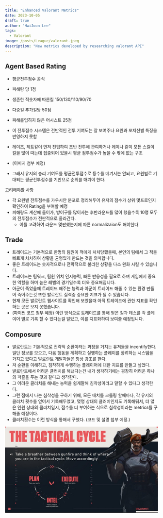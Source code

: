 ```yaml
---
title: "Enhanced Valorant Metrics"
date: 2023-10-05
draft: true
author: "HwiJoon Lee"
tags:
  - Valorant
image: /posts/League/valorant.jpeg
description: "New metrics developed by researching valorant API"
---
```

## Agent Based Rating
- 평균전투점수 공식
 - 피해량 당 1점
 - 생존한 적숫자에 따른킬 150/130/110/90/70
 - 다중킬 추가킬당 50점
 - 피해를입히지 않은 어시스트 25점

- 이 전투점수 시스템은 전반적인 전투 기여도는 잘 보여주나 요원과 포지션별 특징을 반영하지 못함
- 레이즈, 제트같이 먼저 진입하여 초반 전투에 관여하거나 레이나 같이 모든 스킬이 킬을 많이 따는데 집중되어 있을시 평균 점투점수가 높을 수 밖에 없는 구조
- (이미지 첨부 예정)
- 그래서 유저의 승리 기여도를 평균전투점수로 등수를 메겨서는 안되고, 요원별로 기대되는 평균전투점수를 기반으로 순위를 매겨야 한다.

고려해야할 사항
- 각 요원별 전투점수를 가우시안 분포로 정리해두어 유저의 점수가 상위 몇프로인지 확인하여 Rating을 부여할 예정
- 피해량도 계산에 들어가, 방어구를 많이사는 후반라운드를 많이 했을수록 10명 모두의 전투점수가 전판적으로 올라간다.
    - 이를 고려하여 라운드 몇판했는지에 따른 normalizaion도 해야한다

## Trade
- 트레이드는 기본적으로 한명의 팀원이 적에게 처치당했을때, 본인의 팀에서 그 적을 빠르게 처치하여 상황을 균형있게 만드는 것을 의미합니다.
- 좋은 트레이드는 숫자적으로나 전략적으로 불리한 상황을 다소 완화 시킬 수 있습니다.
- 트레이드는 팀워크, 팀원 위치 인지능력, 빠른 반응성을 필요로 하며 게임에서 중요한 역할을 하며 높은 레벨의 경기일수록 더욱 중요해집니다.
- 아군이 죽었을때 트레이드 해주는 능력과 아군이 트레이드 해줄 수 있는 환경 만들어 죽어주는것 또한 발로란트 실력중 중요한 지표가 될 수 있습니다.
- 현재 모든 발로란트 웹사이트를 확인해 보았을때 아직 트레이드에 관한 지표를 확인하는 곳은 보지 못했습니다.
- (파이썬 코드 첨부 예정) 이런 방식으로 트레이드를 통해 얻은 킬과 데스를 각 플레이어 별로 기록 할 수 있다는걸 알았고, 이를 지표화하여 보여줄 예정입니다.

## Composure
- 발로란트는 기본적으로 전략적 순환이라는 과정을 거치는 유저들을 incentify한다. 일단 정보를 모으고, 다음 행동을 계획하고 실행하는 플레이를 장려하는 시스템을 가지고 있다고 발로란트 개발자들은 항상 강조를 한다.
- 저 순환을 이해하고, 침착하게 수행하는 플레이어에 대한 지표를 만들고 싶었다.
- 발로란트에서 어려운 클러치를 해낸다는건 내가 생각하기에는 굉장히 어려운 하나의 퍼즐을 푸는 것과 같다고 생각한다.
- 그 어려운 클러치를 해내는 능력을 쉽게말해 침착성이라고 말할 수 있다고 생각한다.
- 그런 점에서 나는 침착성을 구하기 위해, 모든 매치를 크롤링 할때마다, 각 유저의 클러치 횟수를 얻어서 기록해두었고, 몇명 상대의 클러치인지도 기록해둬서, 더 많은 인원 상대의 클러치일시, 점수를 더 부여하는 식으로 침착성이라는 metrics를 구해줄 예정이다.
- 클러치횟수는 이런 방식을 통해서 구했다. (코드 및 설명 첨부 예정.)

![tacticalCycle](/posts/Valorant/tacticalCycle.jpeg)
